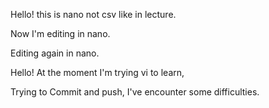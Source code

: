 Hello! this is nano not csv like in lecture.

Now I'm editing in nano.


Editing again in nano.



Hello! At the moment I'm trying vi to learn, 



Trying to Commit and push, I've encounter some difficulties.







